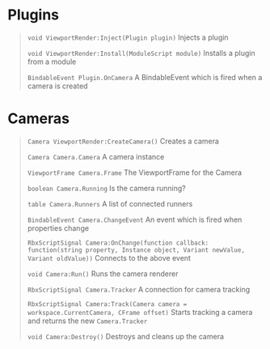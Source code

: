 # Plugins
> `void ViewportRender:Inject(Plugin plugin)`
> Injects a plugin
>
> `void ViewportRender:Install(ModuleScript module)`
> Installs a plugin from a module
>
> `BindableEvent Plugin.OnCamera`
> A BindableEvent which is fired when a camera is created

# Cameras
> `Camera ViewportRender:CreateCamera()`
> Creates a camera
>
> `Camera Camera.Camera`
> A camera instance
>
> `ViewportFrame Camera.Frame`
> The ViewportFrame for the Camera
>
> `boolean Camera.Running`
> Is the camera running?
>
> `table Camera.Runners`
> A list of connected runners
>
> `BindableEvent Camera.ChangeEvent`
> An event which is fired when properties change
>
> `RbxScriptSignal Camera:OnChange(function callback: function(string property, Instance object, Variant newValue, Variant oldValue))`
> Connects to the above event
>
> `void Camera:Run()`
> Runs the camera renderer
>
> `RbxScriptSignal Camera.Tracker`
> A connection for camera tracking
>
> `RbxScriptSignal Camera:Track(Camera camera = workspace.CurrentCamera, CFrame offset)`
> Starts tracking a camera and returns the new `Camera.Tracker`
>
> `void Camera:Destroy()`
> Destroys and cleans up the camera
